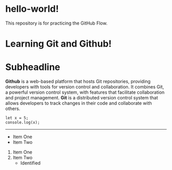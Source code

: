 # hello-world!
This repository is for practicing the GitHub Flow.

Learning Git and Github!
========================

Subheadline
========================

**Github** is a web-based platform that hosts Git repositories, providing developers with tools for version control and collaboration. It combines Git, a powerful version control system, with features that facilitate collaboration and project management.
**Git** is a distributed version control system that allows developers to track changes in their code and collaborate with others. 

```
let x = 5;
console.log(x);
```

***

- Item One
- Item Two

1. Item One
2. Item Two
   - Identified

  


